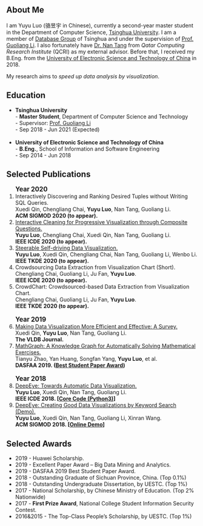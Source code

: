 ## About Me

I am Yuyu Luo (骆昱宇 in Chinese), currently a second-year master student in the Department of Computer Science, [Tsinghua University](https://www.tsinghua.edu.cn/). 
I am a member of [Database Group](http://dbgroup.cs.tsinghua.edu.cn) of Tsinghua and under the supervision of [Prof. Guoliang Li](http://dbgroup.cs.tsinghua.edu.cn/ligl/). I also fortunately have [Dr. Nan Tang](http://da.qcri.org/ntang/) from *Qatar Computing Research Institute* (QCRI) as my external advisor.
Before that, I received my B.Eng. from the [University of Electronic Science and Technology of China](http://www.uestc.edu.cn/) in 2018.

My research aims to <i>speed up data analysis by visualization</i>.

## Education
  <ul>
    <li> 
      <b>Tsinghua University</b> <br>
       - <b>Master Student</b>, Department of Computer Science and Technology 
       <br> 
       - Supervisor: <a href="http://dbgroup.cs.tsinghua.edu.cn/ligl/" target="_blank">Prof. Guoliang Li</a>
       <!-- <br> -->
       <!-- - GPA: 3.8/4.0 -->
       <br>
       - Sep 2018 - Jun 2021 (Expected)
    </li>
    <br>
    <li>
      <b>University of Electronic Science and Technology of China</b> <br>
      - <b>B.Eng.</b>, School of Information and Software Engineering 
        <!-- <br> -->
      <!-- - GPA: 3.88/4.0 -->
        <br>
      - Sep 2014 - Jun 2018 
    </li>
  </ul>




## Selected Publications
<ol>
    <big><b>Year 2020 </b></big> 
      <li>
        <a>
          Interactively Discovering and Ranking Desired Tuples without Writing SQL Queries.
        </a>
        <br>
        Xuedi Qin, Chengliang Chai, <b>Yuyu Luo</b>, Nan Tang, Guoliang Li. 
        <br>
        <b>ACM SIGMOD 2020 (to appear).</b>
      </li> 
      <li>
        <a href="./files/VisClean-ICDE2020.pdf">
          Interactive Cleaning for Progressive Visualization through Composite Questions.
        </a>
        <br>
        <b>Yuyu Luo</b>, Chengliang Chai, Xuedi Qin, Nan Tang, Guoliang Li. 
        <br>
        <b>IEEE ICDE 2020 (to appear).</b>
      </li> 
      <!--  --> 
      <li>
        <a href="./files/DeepEye-TKDE.pdf">
          Steerable Self-driving Data Visualization.
        </a>
        <br>
        <b>Yuyu Luo</b>, Xuedi Qin, Chengliang Chai,  Nan Tang, Guoliang Li, Wenbo Li. 
        <br>
        <b>IEEE TKDE 2020 (to appear).</b>
      </li> 
      <li>
        <a>
          Crowdsourcing Data Extraction from Visualization Chart
          (Short).
        </a>
        <br>
        Chengliang Chai, Guoliang Li, Ju Fan, <b>Yuyu Luo</b>.
        <br>
        <b>IEEE ICDE 2020 (to appear).</b>
      </li> 
      <!--  -->
      <li>
        <a>
          CrowdChart: Crowdsourced-based Data Extraction from Visualization Chart.
        </a>
        <br>
        Chengliang Chai, Guoliang Li, Ju Fan, <b>Yuyu Luo</b>.
        <br>
        <b>IEEE TKDE 2020 (to appear).</b>
      </li> 
      <!--  -->
      <br>
      <big> <b>Year 2019 </b> </big> 
      <!--  -->
      <li>
        <a href="./files/survey-vldbj.pdf" target="_blank">
          Making Data Visualization More Efficient and Effective: A Survey.
        </a>
        <br>
         Xuedi Qin, <b>Yuyu Luo</b>, Nan Tang, Guoliang Li.
        <br>
        <b>The VLDB Journal.</b>
      </li> 
      <li>
        <a href="./files/dasfaa19-gaokao.pdf" target="_blank">
          MathGraph: A Knowledge Graph for Automatically Solving Mathematical Exercises.
        </a>
        <br>
        Tianyu Zhao, Yan Huang, Songfan Yang, <b>Yuyu Luo</b>, et al.
        <br>
        <b>DASFAA 2019. (<U>Best Student Paper Award</U>)</b>
      </li> 
      <!--  -->
      <br>
      <big> <b>Year 2018 </b> </big> 
  <!-- Yuyu Luo, Xueqi Qin, Nan Tang, Guoliang Li. DeepEye: Towards Automatic Data Visualization. ICDE 2018.  -->
      <li>
        <a href="http://dbgroup.cs.tsinghua.edu.cn/ligl/papers/icde18-deepeye.pdf" target="_blank">DeepEye: Towards Automatic Data Visualization.</a><br/>
        <b>Yuyu Luo</b>, Xuedi Qin, Nan Tang, Guoliang Li. 
        <br>
        <b>IEEE ICDE 2018. 
        [<a href="https://github.com/Thanksyy/DeepEye-APIs">Core Code (Python3)</a>]
          </b>
      </li> 
      <li>
        <a href="http://dbgroup.cs.tsinghua.edu.cn/ligl/papers/sigmod18-deepeye.pdf" target="_blank">DeepEye: Creating Good Data Visualizations by Keyword Search (Demo).</a><br/>
        <b>Yuyu Luo</b>, Xuedi Qin, Nan Tang, Guoliang Li, Xinran Wang. 
        <br>
        <b>ACM SIGMOD 2018. [<a href="http://deepeye.tech">Online Demo</a>]
        </b>
      </li>    
  </ol>

## Selected Awards
<ul>
<li>2019 - Huawei Scholarship.</li>
<li>2019 - Excellent Paper Award – Big Data Mining and Analytics.</li>
<li>2019 - DASFAA 2019 Best Student Paper Award.</li>
<li>2018 - Outstanding Graduate of Sichuan Province, China. (Top 0.1%)</li>
<li>2018 - Outstanding Undergraduate Dissertation, by UESTC. (Top 1%)</li>
<li>2017 - National Scholarship, by Chinese Ministry of Education. (Top 2% Nationwide)</li>
<li>2017 - <b>First Prize Award</b>, National College Student Information Security Contest.</li>
<li>2016&2015 - The Top-Class People’s Scholarship, by UESTC. (Top 1%)</li>
<!-- <li>2015 - Top Class People’s Scholarship by UESTC (Top 1%)</li> -->
</ul>

<!-- ## Professional Services
<ul>
<li>2020 - DASFAA 2020 External Reviewer.</li>    
<li>2019 - IEEE BigData 2019 External Reviewer.</li>
</ul> -->

